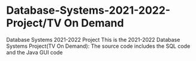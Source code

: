 # Database-Systems-2021-2022-Project/TV On Demand
Database Systems 2021-2022 Project
This is the 2021-2022 Database Systems Project(TV On Demand):
The source code includes the SQL code and the Java GUI code
